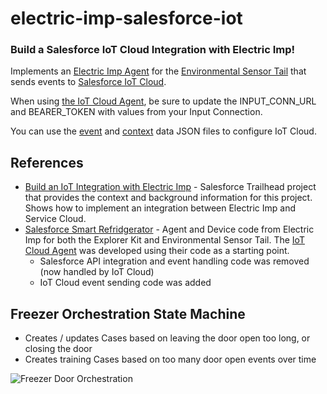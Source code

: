 # electric-imp-salesforce-iot
### Build a Salesforce IoT Cloud Integration with Electric Imp!

Implements an [Electric Imp Agent](https://electricimp.com/docs/api/agent/) for the [Environmental Sensor Tail](https://connect.electricimp.com/partners/salesforcetrailhead) that sends events to [Salesforce IoT Cloud](https://www.salesforce.com/iot-cloud/).

When using [the IoT Cloud Agent](https://raw.githubusercontent.com/shadit/electric-imp-salesforce-iot/master/SmartFreezer_IoT.agent.nut), be sure to update the INPUT_CONN_URL and BEARER_TOKEN with values from your Input Connection.

You can use the [event](https://raw.githubusercontent.com/shadit/electric-imp-salesforce-iot/master/Freezer_Event.json) and [context](https://raw.githubusercontent.com/shadit/electric-imp-salesforce-iot/master/Freezer_Context.json) data JSON files to configure IoT Cloud.

## References
* [Build an IoT Integration with Electric Imp](https://trailhead.salesforce.com/projects/workshop-electric-imp) - Salesforce Trailhead project that provides the context and background information for this project. Shows how to implement an integration between Electric Imp and Service Cloud.
* [Salesforce Smart Refridgerator](https://github.com/electricimp/Salesforce/blob/master/examples/SmartRefrigerator/README.md) - Agent and Device code from Electric Imp for both the Explorer Kit and Environmental Sensor Tail. The [IoT Cloud Agent](https://raw.githubusercontent.com/shadit/electric-imp-salesforce-iot/master/SmartFreezer_IoT.agent.nut) was developed using their code as a starting point.
  * Salesforce API integration and event handling code was removed (now handled by IoT Cloud)
  * IoT Cloud event sending code was added

## Freezer Orchestration State Machine
* Creates / updates Cases based on leaving the door open too long, or closing the door
* Creates training Cases based on too many door open events over time

![Freezer Door Orchestration](https://drive.google.com/uc?id=0B7gGv9loYAQ3blBoV1RBXzZ5Z2s)
